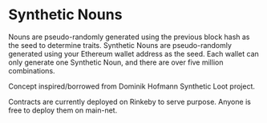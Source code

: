 # Synthetic Nouns

Nouns are pseudo-randomly generated using the previous block hash as the seed to determine traits. Synthetic Nouns are pseudo-randomly generated using your Ethereum wallet address as the seed. Each wallet can only generate one Synthetic Noun, and there are over five million combinations.

Concept inspired/borrowed from Dominik Hofmann Synthetic Loot project.

Contracts are currently deployed on Rinkeby to serve purpose. Anyone is free to deploy them on main-net.
